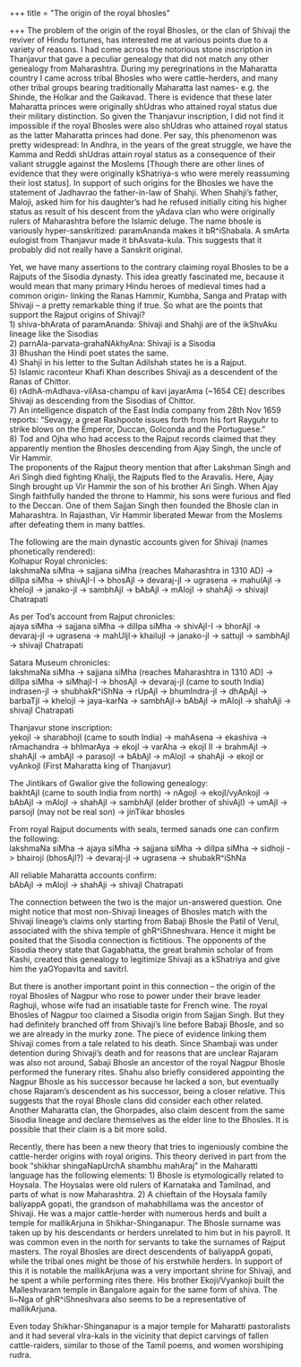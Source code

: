 +++
title = "The origin of the royal bhosles"

+++
The problem of the origin of the royal Bhosles, or the clan of Shivaji
the reviver of Hindu fortunes, has interested me at various points due
to a variety of reasons. I had come across the notorious stone
inscription in Thanjavur that gave a peculiar genealogy that did not
match any other genealogy from Maharashtra. During my peregrinations in
the Maharatta country I came across tribal Bhosles who were
cattle-herders, and many other tribal groups bearing traditionally
Maharatta last names- e.g. the Shinde, the Holkar and the Gaikavad.
There is evidence that these later Maharatta princes were originally
shUdras who attained royal status due their military distinction. So
given the Thanjavur inscription, I did not find it impossible if the
royal Bhosles were also shUdras who attained royal status as the latter
Maharatta princes had done. Per say, this phenomenon was pretty
widespread: In Andhra, in the years of the great struggle, we have the
Kamma and Reddi shUdras attain royal status as a consequence of their
valiant struggle against the Moslems \[Though there are other lines of
evidence that they were originally kShatriya-s who were merely
reassuming their lost status\]. In support of such origins for the
Bhosles we have the statement of Jadhavrao the father-in-law of Shahji.
When Shahji’s father, Maloji, asked him for his daughter’s had he
refused initially citing his higher status as result of his descent from
the yAdava clan who were originally rulers of Maharashtra before the
Islamic deluge. The name bhosle is variously hyper-sanskritized:
paramAnanda makes it bR^iShabala. A smArta eulogist from Thanjavur made
it bhAsvata-kula. This suggests that it probably did not really have a
Sanskrit original.

Yet, we have many assertions to the contrary claiming royal Bhosles to
be a Rajputs of the Sisodia dynasty. This idea greatly fascinated me,
because it would mean that many primary Hindu heroes of medieval times
had a common origin- linking the Ranas Hammir, Kumbha, Sanga and Pratap
with Shivaji – a pretty remarkable thing if true. So what are the points
that support the Rajput origins of Shivaji?  
1\) shiva-bhArata of paramAnanda: Shivaji and Shahji are of the ikShvAku
lineage like the Sisodias  
2\) parnAla-parvata-grahaNAkhyAna: Shivaji is a Sisodia  
3\) Bhushan the Hindi poet states the same.  
4\) Shahji in his letter to the Sultan Adilshah states he is a Rajput.  
5\) Islamic raconteur Khafi Khan describes Shivaji as a descendent of
the Ranas of Chittor.  
6\) rAdhA-mAdhava-vilAsa-champu of kavi jayarAma (\~1654 CE) describes
Shivaji as descending from the Sisodias of Chittor.  
7\) An intelligence dispatch of the East India company from 28th Nov
1659 reports: “Sevagy, a great Rashpoote issues forth from his fort
Rayguhr to strike blows on the Emperor, Duccan, Golconda and the
Portuguese.”  
8\) Tod and Ojha who had access to the Rajput records claimed that they
apparently mention the Bhosles descending from Ajay Singh, the uncle of
Vir Hammir.  
The proponents of the Rajput theory mention that after Lakshman Singh
and Ari Singh died fighting Khalji, the Rajputs fled to the Aravalis.
Here, Ajay Singh brought up Vir Hammir the son of his brother Ari Singh.
When Ajay Singh faithfully handed the throne to Hammir, his sons were
furious and fled to the Deccan. One of them Sajjan Singh then founded
the Bhosle clan in Maharashtra. In Rajasthan, Vir Hammir liberated Mewar
from the Moslems after defeating them in many battles.

The following are the main dynastic accounts given for Shivaji (names
phonetically rendered):  
Kolhapur Royal chronicles:  
lakshmaNa siMha -\> sajjana siMha (reaches Maharashtra in 1310 AD) -\>
dilIpa siMha -\> shivAjI-I -\> bhosAjI -\> devaraj-jI -\> ugrasena -\>
mahulAjI -\> khelojI -\> janako-jI -\> sambhAjI -\> bAbAjI -\> mAlojI
-\> shahAji -\> shivajI Chatrapati

As per Tod’s account from Rajput chronicles:  
ajaya siMha -\> sajjana siMha -\> dilIpa siMha -\> shivAjI-I -\> bhorAjI
-\> devaraj-jI -\> ugrasena -\> mahUljI-\> khailujI -\> janako-jI -\>
sattujI -\> sambhAjI -\> shivajI Chatrapati

Satara Museum chronicles:  
lakshmaNa siMha -\> sajjana siMha (reaches Maharashtra in 1310 AD) -\>
dilIpa siMha -\> siMhajI-I -\> bhosAjI -\> devaraj-jI (came to south
India) indrasen-jI -\> shubhakR^iShNa -\> rUpAjI -\> bhumIndra-jI -\>
dhApAjI -\> barbaTjI -\> khelojI -\> jaya-karNa -\> sambhAjI-\> bAbAjI
-\> mAlojI -\> shahAji -\> shivajI Chatrapati

Thanjavur stone inscription:  
yekojI -\> sharabhojI (came to south India) -\> mahAsena -\> ekashiva
-\> rAmachandra -\> bhImarAya -\> ekojI -\> varAha -\> ekojI II -\>
brahmAjI -\> shahAjI -\> ambAjI -\> parasojI -\> bAbAjI -\> mAlojI -\>
shahAji -\> ekojI or vyAnkojI (First Maharatta king of Thanjavur)

The Jintikars of Gwalior give the following genealogy:  
bakhtAjI (came to south India from north) -\> nAgojI -\> ekojI/vyAnkojI
-\> bAbAjI -\> mAlojI -\> shahAjI -\> sambhAjI (elder brother of
shivAjI) -\> umAjI -\> parsojI (may not be real son) -\> jinTikar
bhosles

From royal Rajput documents with seals, termed sanads one can confirm
the following:  
lakshmaNa siMha -\> ajaya siMha -\> sajjana siMha -\> dilIpa siMha -\>
sidhoji -\> bhairoji (bhosAjI?) -\> devaraj-jI -\> ugrasena -\>
shubakR^iShNa

All reliable Maharatta accounts confirm:  
bAbAjI -\> mAlojI -\> shahAji -\> shivajI Chatrapati

The connection between the two is the major un-answered question. One
might notice that most non-Shivaji lineages of Bhosles match with the
Shivaji lineage’s claims only starting from Babaji Bhosle the Patil of
Verul, associated with the shiva temple of ghR^iShneshvara. Hence it
might be posited that the Sisodia connection is fictitious. The
opponents of the Sisodia theory state that Gagabhatta, the great brahmin
scholar of from Kashi, created this genealogy to legitimize Shivaji as a
kShatriya and give him the yaGYopavIta and savitrI.

But there is another important point in this connection – the origin of
the royal Bhosles of Nagpur who rose to power under their brave leader
Raghuji, whose wife had an insatiable taste for French wine. The royal
Bhosles of Nagpur too claimed a Sisodia origin from Sajjan Singh. But
they had definitely branched off from Shivaji’s line before Babaji
Bhosle, and so we are already in the murky zone. The piece of evidence
linking them Shivaji comes from a tale related to his death. Since
Shambaji was under detention during Shivaji’s death and for reasons that
are unclear Rajaram was also not around, Sabaji Bhosle an ancestor of
the royal Nagpur Bhosle performed the funerary rites. Shahu also briefly
considered appointing the Nagpur Bhosle as his successor because he
lacked a son, but eventually chose Rajaram’s descendent as his
successor, being a closer relative. This suggests that the royal Bhosle
clans did consider each other related. Another Maharatta clan, the
Ghorpades, also claim descent from the same Sisodia lineage and declare
themselves as the elder line to the Bhosles. It is possible that their
claim is a bit more solid.

Recently, there has been a new theory that tries to ingeniously combine
the cattle-herder origins with royal origins. This theory derived in
part from the book “shikhar shingaNapUrchA shambhu mahAraj” in the
Maharatti language has the following elements: 1) Bhosle is
etymologically related to Hoysala. The Hoysalas were old rulers of
Karnataka and Tamilnad, and parts of what is now Maharashtra. 2) A
chieftain of the Hoysala family baliyappA gopati, the grandson of
mahabhillama was the ancestor of Shivaji. He was a major cattle-herder
with numerous herds and built a temple for mallikArjuna in
Shikhar-Shinganapur. The Bhosle surname was taken up by his descendants
or herders unrelated to him but in his payroll. It was common even in
the north for servants to take the surnames of Rajput masters. The royal
Bhosles are direct descendents of baliyappA gopati, while the tribal
ones might be those of his erstwhile herders. In support of this it is
notable the mallikArjuna was a very important shrine for Shivaji, and he
spent a while performing rites there. His brother Ekoji/Vyankoji built
the Malleshvaram temple in Bangalore again for the same form of shiva.
The li\~Nga of ghR^iShneshvara also seems to be a representative of
mallikArjuna.

Even today Shikhar-Shinganapur is a major temple for Maharatti
pastoralists and it had several vIra-kals in the vicinity that depict
carvings of fallen cattle-raiders, similar to those of the Tamil poems,
and women worshiping rudra.
